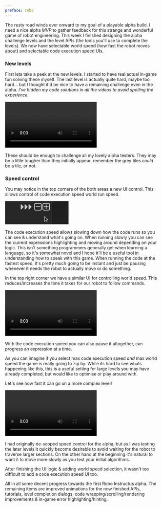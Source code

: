 ```yaml
---
preface: robo
---
```


The rusty road winds ever onward to my goal of a playable alpha build. I need a nice alpha *MVP* to gather feedback for this strange and wonderful game of robot engineering. This week I finished designing the alpha challenge levels and the level APIs (the tools you'll use to complete the levels). We now have selectable world speed (how fast the robot moves about) and selectable code execution speed UIs.

### New levels
First lets take a peek at the new levels. I started to have real actual in-game fun solving these myself. The last level is actually quite hard, maybe too hard... but I thought it'd be nice to have a remaining challenge even in the alpha. *I've hidden my code solutions in all the videos to avoid spoiling the experience*.

<video src="/assets/2017-08-11/new-levels.mp4" controls autoplay loop></video>

These should be enough to challenge all my lovely alpha testers. They may be a little tougher than they initially appear, remember the grey tiles *could* be a tile, or not.

### Speed control
You may notice in the top corners of the both areas a new UI control. This allows control of code execution speed  world run speed.

![](/assets/2017-08-11/speed-switch.gif)

The code execution speed allows slowing down how the code runs so you can see & understand what's going on. When running slowly you can see the current expressions highlighting and moving around depending on your logic. This isn't something programmers generally get when learning a language, so it's somewhat novel and I hope it'll be a useful tool in understanding how to speak with this game. When running the code at the fastest speed, it's pretty much going to be instant and just be pausing whenever it needs the robot to actually move or do something.

In the top right corner we have a similar UI for controlling world speed. This reduces/increases the time it takes for our robot to follow commands.

<video src="/assets/2017-08-11/selectable-speed.mp4" controls></video>

With the code execution speed you can also pause it altogether, can progress an expression at a time.

As you can imagine if you select max code execution speed *and* max world speed the game is really going to zip by. While its hard to see whats happening like this, this is a useful setting for large levels you may have already completed, but would like to optimise or play around with.

Let's see how fast it can go on a more complex level!

<video src="/assets/2017-08-11/max-speed.mp4" controls></video>

I had originally de-scoped speed control for the alpha, but as I was testing the later levels it quickly become desirable to avoid waiting for the robot to traverse larger sections. On the other hand at the beginning it's natural to want it to move more slowly as you test your initial algorithms.

After finishing the UI logic & adding world speed selection, it wasn't too difficult to add a code execution speed UI too.

All in all some decent progress towards the first Robo Instructus alpha. The remaining items are improved animations for the now finished APIs, tutorials, level completion dialogs, code wrapping/scrolling/rendering improvements & in-game error highlighting/hinting.
